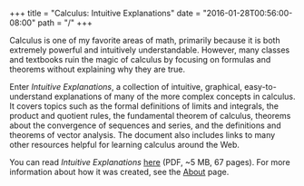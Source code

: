 +++
title = "Calculus: Intuitive Explanations"
date = "2016-01-28T00:56:00-08:00"
path = "/"
+++

Calculus is one of my favorite areas of math, primarily because it is
both extremely powerful and intuitively understandable. However, many
classes and textbooks ruin the magic of calculus by focusing on
formulas and theorems without explaining why they are true.

Enter *Intuitive Explanations*, a collection of intuitive, graphical,
easy-to-understand explanations of many of the more complex concepts
in calculus. It covers topics such as the formal definitions of limits
and integrals, the product and quotient rules, the fundamental theorem
of calculus, theorems about the convergence of sequences and series,
and the definitions and theorems of vector analysis. The document also
includes links to many other resources helpful for learning calculus
around the Web.

You can read *Intuitive Explanations* [here][] (PDF, ~5 MB, 67 pages).
For more information about how it was created, see the [About] page.

[here]: /CalculusIntuitiveExplanations.pdf
[about]: /about-this-site

